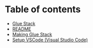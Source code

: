# Table of contents

* [Glue Stack](README.md)
* [README](ui.md)
* [Making Glue Stack](making-glue-stack.md)
* [Setup VSCode \(Visual Studio Code\)](setup-vscode.md)

